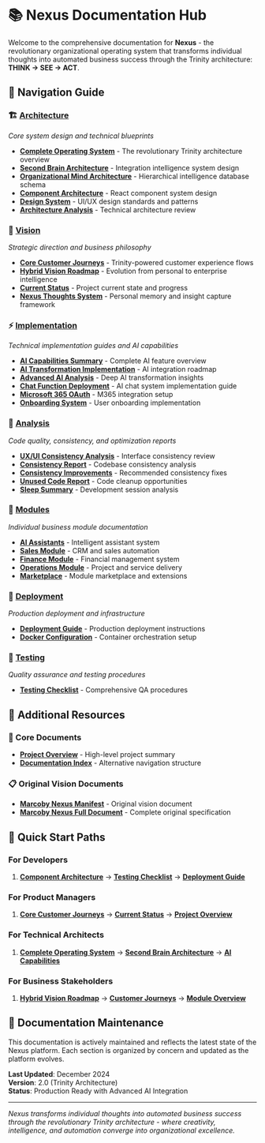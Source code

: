 # 📚 Nexus Documentation Hub

Welcome to the comprehensive documentation for **Nexus** - the revolutionary organizational operating system that transforms individual thoughts into automated business success through the Trinity architecture: **THINK → SEE → ACT**.

## 🧭 Navigation Guide

### 🏗️ [Architecture](/docs/architecture/)
*Core system design and technical blueprints*

- **[Complete Operating System](/docs/architecture/NEXUS_COMPLETE_OPERATING_SYSTEM.md)** - The revolutionary Trinity architecture overview
- **[Second Brain Architecture](/docs/architecture/NEXUS_SECOND_BRAIN_ARCHITECTURE.md)** - Integration intelligence system design
- **[Organizational Mind Architecture](/docs/architecture/ORGANIZATIONAL_MIND_ARCHITECTURE.md)** - Hierarchical intelligence database schema
- **[Component Architecture](/docs/architecture/COMPONENT_ARCHITECTURE.md)** - React component system design
- **[Design System](/docs/architecture/DESIGN_SYSTEM.md)** - UI/UX design standards and patterns
- **[Architecture Analysis](/docs/architecture/ARCHITECTURE_ANALYSIS.md)** - Technical architecture review

### 🎯 [Vision](/docs/vision/)
*Strategic direction and business philosophy*

- **[Core Customer Journeys](/docs/vision/CORE_CUSTOMER_JOURNEYS_FOR_NEXUS.md)** - Trinity-powered customer experience flows
- **[Hybrid Vision Roadmap](/docs/vision/HYBRID_VISION_ROADMAP.md)** - Evolution from personal to enterprise intelligence
- **[Current Status](/docs/vision/CURRENT_STATUS.md)** - Project current state and progress
- **[Nexus Thoughts System](/docs/vision/NEXUS_THOUGHTS_README.md)** - Personal memory and insight capture framework

### ⚡ [Implementation](/docs/implementation/)
*Technical implementation guides and AI capabilities*

- **[AI Capabilities Summary](/docs/implementation/AI_CAPABILITIES_SUMMARY.md)** - Complete AI feature overview
- **[AI Transformation Implementation](/docs/implementation/AI_TRANSFORMATION_IMPLEMENTATION.md)** - AI integration roadmap
- **[Advanced AI Analysis](/docs/implementation/ADVANCED_AI_TRANSFORMATION_ANALYSIS.md)** - Deep AI transformation insights
- **[Chat Function Deployment](/docs/implementation/DEPLOY_CHAT_FUNCTION.md)** - AI chat system implementation guide
- **[Microsoft 365 OAuth](/docs/implementation/MICROSOFT_365_OAUTH_SUMMARY.md)** - M365 integration setup
- **[Onboarding System](/docs/implementation/ONBOARDING_SYSTEM_SUMMARY.md)** - User onboarding implementation

### 🔬 [Analysis](/docs/analysis/)
*Code quality, consistency, and optimization reports*

- **[UX/UI Consistency Analysis](/docs/analysis/UXUI_CONSISTENCY_ANALYSIS.md)** - Interface consistency review
- **[Consistency Report](/docs/analysis/CONSISTENCY_REPORT.md)** - Codebase consistency analysis
- **[Consistency Improvements](/docs/analysis/CONSISTENCY_IMPROVEMENTS.md)** - Recommended consistency fixes
- **[Unused Code Report](/docs/analysis/UNUSED_CODE_REPORT.md)** - Code cleanup opportunities
- **[Sleep Summary](/docs/analysis/SLEEP_SUMMARY.md)** - Development session analysis

### 🧩 [Modules](/docs/modules/)
*Individual business module documentation*

- **[AI Assistants](/docs/modules/ai-assistants.md)** - Intelligent assistant system
- **[Sales Module](/docs/modules/sales-module.md)** - CRM and sales automation
- **[Finance Module](/docs/modules/finance-module.md)** - Financial management system
- **[Operations Module](/docs/modules/operations-module.md)** - Project and service delivery
- **[Marketplace](/docs/modules/marketplace.md)** - Module marketplace and extensions

### 🚀 [Deployment](/docs/deployment/)
*Production deployment and infrastructure*

- **[Deployment Guide](/docs/deployment/DEPLOYMENT.md)** - Production deployment instructions
- **[Docker Configuration](/docs/deployment/docker-compose.yml)** - Container orchestration setup

### 🧪 [Testing](/docs/testing/)
*Quality assurance and testing procedures*

- **[Testing Checklist](/docs/testing/TESTING_CHECKLIST.md)** - Comprehensive QA procedures

## 📖 Additional Resources

### 📄 Core Documents
- **[Project Overview](/docs/PROJECT_OVERVIEW.md)** - High-level project summary
- **[Documentation Index](/docs/index.md)** - Alternative navigation structure

### 📋 Original Vision Documents
- **[Marcoby Nexus Manifest](/docs/Marcoby%20Nexus%20Manifest.pdf)** - Original vision document
- **[Marcoby Nexus Full Document](/docs/Marcoby%20Nexus.pdf)** - Complete original specification

## 🎯 Quick Start Paths

### For Developers
1. **[Component Architecture](/docs/architecture/COMPONENT_ARCHITECTURE.md)** → **[Testing Checklist](/docs/testing/TESTING_CHECKLIST.md)** → **[Deployment Guide](/docs/deployment/DEPLOYMENT.md)**

### For Product Managers  
1. **[Core Customer Journeys](/docs/vision/CORE_CUSTOMER_JOURNEYS_FOR_NEXUS.md)** → **[Current Status](/docs/vision/CURRENT_STATUS.md)** → **[Project Overview](/docs/PROJECT_OVERVIEW.md)**

### For Technical Architects
1. **[Complete Operating System](/docs/architecture/NEXUS_COMPLETE_OPERATING_SYSTEM.md)** → **[Second Brain Architecture](/docs/architecture/NEXUS_SECOND_BRAIN_ARCHITECTURE.md)** → **[AI Capabilities](/docs/implementation/AI_CAPABILITIES_SUMMARY.md)**

### For Business Stakeholders
1. **[Hybrid Vision Roadmap](/docs/vision/HYBRID_VISION_ROADMAP.md)** → **[Customer Journeys](/docs/vision/CORE_CUSTOMER_JOURNEYS_FOR_NEXUS.md)** → **[Module Overview](/docs/modules/)**

## 🔄 Documentation Maintenance

This documentation is actively maintained and reflects the latest state of the Nexus platform. Each section is organized by concern and updated as the platform evolves.

**Last Updated**: December 2024  
**Version**: 2.0 (Trinity Architecture)  
**Status**: Production Ready with Advanced AI Integration

---

*Nexus transforms individual thoughts into automated business success through the revolutionary Trinity architecture - where creativity, intelligence, and automation converge into organizational excellence.*
